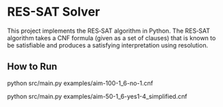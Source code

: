 # RES-SAT Solver

This project implements the RES‑SAT algorithm in Python. The RES‑SAT algorithm takes a CNF formula (given as a set of clauses) that is known to be satisfiable and produces a satisfying interpretation using resolution.


## How to Run

python src/main.py examples/aim-100-1_6-no-1.cnf

python src/main.py examples/aim-50-1_6-yes1-4_simplified.cnf

